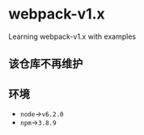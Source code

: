 # webpack-v1.x

Learning webpack-v1.x with examples

## 该仓库不再维护

## 环境

- `node`->`v6.2.0`
- `npm`->`3.8.9`
